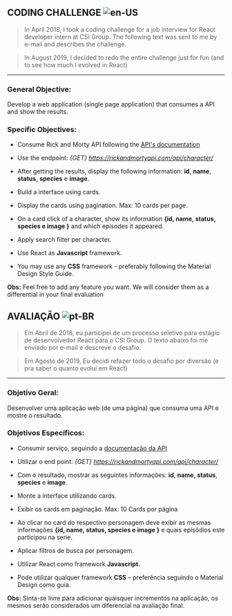 ## CODING CHALLENGE ![en-US](https://github.com/lbcosta/rick-morty-react-app/raw/master/united-states.png)

> In April 2018, I took a coding challenge for a job interview for React developer intern at CSI Group. The following text was sent to me by e-mail and describes the challenge.

> In August 2019, I decided to redo the entire challenge just for fun (and to see how much I evolved in React)

---

### General Objective:

Develop a web application (single page application) that consumes a API and show the results.

### Specific Objectives:

- Consume Rick and Morty API following the [API's documentation](https://rickandmortyapi.com/documentation/)

- Use the endpoint: _{GET} https://rickandmortyapi.com/api/character/_

- After getting the results, display the following information: **id**, **name**, **status**, **species** e **image**.

- Build a interface using cards.

- Display the cards using pagination. Max: 10 cards per page.

- On a card click of a character, show its information **{id, name, status, species e image }** and which episodes it appeared.

- Apply search filter per character.

- Use React as **Javascript** framework.

- You may use any **CSS** framework - preferably following the Material Design Style Guide.

**Obs:** Feel free to add any feature you want. We will consider them as a differential in your final evaluation

## AVALIAÇÃO ![pt-BR](https://github.com/lbcosta/rick-morty-react-app/raw/master/brazil.png)

> Em Abril de 2018, eu participei de um processo seletivo para estágio de desenvolvedor React para o CSI Group. O texto abaixo foi me enviado por e-mail e descreve o desafio.

> Em Agosto de 2019, Eu decidi refazer todo o desafio por diversão (e pra saber o quanto evoluí em React)

---

### Objetivo Geral:

Desenvolver uma aplicação web (de uma página) que consuma uma API e
mostre o resultado.

### Objetivos Específicos:

- Consumir serviço, seguindo a [documentação da API](https://rickandmortyapi.com/documentation/)

- Utilizar o end point: _{GET} https://rickandmortyapi.com/api/character/_

- Com o resultado, mostrar as seguintes informações: **id**, **name**, **status**, **species** e **image**.

- Monte a interface utilizando cards.

- Exibir os cards em paginação. Max: 10 Cards por página

- Ao clicar no card do respectivo personagem deve exibir as mesmas informações **{id, name, status, species e image }** e quais episódios este participou na serie.

- Aplicar filtros de busca por personagem.

- Utilizar React como framework **Javascript.**

- Pode utilizar qualquer framework **CSS** – preferência seguindo o Material
  Design como guia.

**Obs:** Sinta-se livre para adicionar quaisquer incrementos na aplicação, os mesmos
serão considerados um diferencial na avaliação final.

